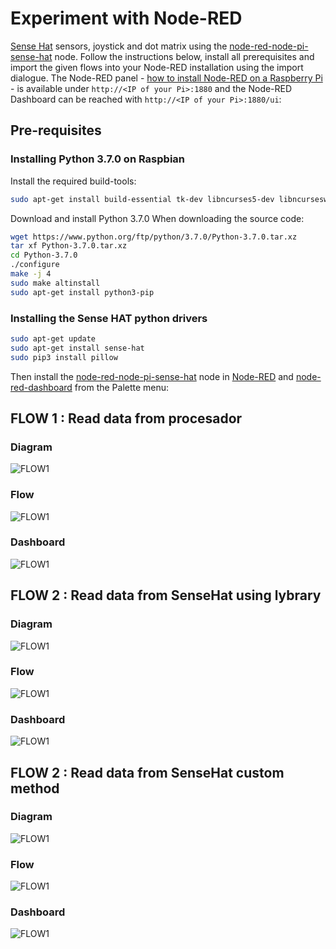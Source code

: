 # Experiment with Node-RED


 [Sense Hat](https://www.raspberrypi.org/documentation/hardware/sense-hat/) sensors, joystick and dot matrix using the [node-red-node-pi-sense-hat](https://flows.nodered.org/node/node-red-node-pi-sense-hat) node. Follow the instructions below, install all prerequisites and import the given flows into your Node-RED installation using the import dialogue. The Node-RED panel - [how to install Node-RED on a Raspberry Pi](https://nodered.org/docs/getting-started/raspberrypi) - is available under `http://<IP of your Pi>:1880` and the Node-RED Dashboard can be reached with  `http://<IP of your Pi>:1880/ui`:


## Pre-requisites

### Installing Python 3.7.0 on Raspbian

Install the required build-tools:

```bash
sudo apt-get install build-essential tk-dev libncurses5-dev libncursesw5-dev libreadline6-dev libdb5.3-dev libgdbm-dev libsqlite3-dev libssl-dev libbz2-dev libexpat1-dev liblzma-dev zlib1g-dev libffi-dev -y
```

Download and install Python 3.7.0 When downloading the source code:

```bash
wget https://www.python.org/ftp/python/3.7.0/Python-3.7.0.tar.xz
tar xf Python-3.7.0.tar.xz
cd Python-3.7.0
./configure
make -j 4
sudo make altinstall
sudo apt-get install python3-pip
```

### Installing the Sense HAT python drivers

```bash
sudo apt-get update
sudo apt-get install sense-hat
sudo pip3 install pillow
```

Then install the [node-red-node-pi-sense-hat](https://flows.nodered.org/node/node-red-node-pi-sense-hat) node in [Node-RED](https://nodered.org/) and [node-red-dashboard](https://flows.nodered.org/node/node-red-dashboard) from the Palette menu:


## FLOW 1 : Read data from procesador
### Diagram
![FLOW1](https://github.com/crissmath/NODE-RED-PROJECT/blob/master/Pictures/Flow1.png)
### Flow
![FLOW1](https://github.com/crissmath/NODE-RED-PROJECT/blob/master/Pictures/Imagen6.png)
### Dashboard
![FLOW1](https://github.com/crissmath/NODE-RED-PROJECT/blob/master/Pictures/Imagen8.png)


## FLOW 2 : Read data from SenseHat using lybrary
### Diagram
![FLOW1](https://github.com/crissmath/NODE-RED-PROJECT/blob/master/Pictures/SRM-Page-3.png)
### Flow
![FLOW1](https://github.com/crissmath/NODE-RED-PROJECT/blob/master/Pictures/Imagen10.png)
### Dashboard
![FLOW1](https://github.com/crissmath/NODE-RED-PROJECT/blob/master/Pictures/Imagen11.png)


## FLOW 2 : Read data from SenseHat custom method
### Diagram
![FLOW1](https://github.com/crissmath/NODE-RED-PROJECT/blob/master/Pictures/SRM-Page-4.png)
### Flow
![FLOW1](https://github.com/crissmath/NODE-RED-PROJECT/blob/master/Pictures/Imagen10.png)
### Dashboard
![FLOW1](https://github.com/crissmath/NODE-RED-PROJECT/blob/master/Pictures/Imagen13.png)
